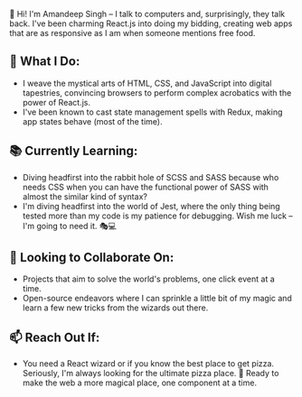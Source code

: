 👋 Hi! I'm Amandeep Singh – I talk to computers and, surprisingly, they talk back. I've been charming React.js into doing my bidding, creating web apps that are as responsive as I am when someone mentions free food.

## 🎨 What I Do:

- I weave the mystical arts of HTML, CSS, and JavaScript into digital tapestries, convincing browsers to perform complex acrobatics with the power of React.js.
- I've been known to cast state management spells with Redux, making app states behave (most of the time).

## 📚 Currently Learning:


- Diving headfirst into the rabbit hole of SCSS and SASS because who needs CSS when you can have the functional power of SASS with almost the similar kind of syntax?
- I'm diving headfirst into the world of Jest, where the only thing being tested more than my code is my patience for debugging. Wish me luck – I'm going to need it. 🎭💻

## 🤝 Looking to Collaborate On:

- Projects that aim to solve the world's problems, one click event at a time.
- Open-source endeavors where I can sprinkle a little bit of my magic and learn a few new tricks from the wizards out there.

## 📫 Reach Out If:

- You need a React wizard or if you know the best place to get pizza. Seriously, I'm always looking for the ultimate pizza place.
🚀 Ready to make the web a more magical place, one component at a time.
